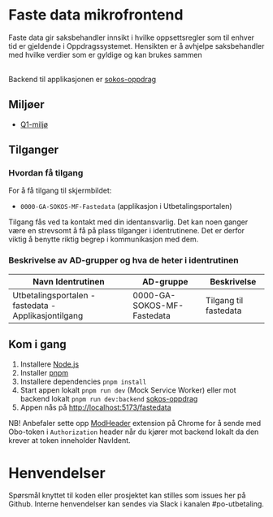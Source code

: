 # Faste data mikrofrontend

Faste data gir saksbehandler innsikt i hvilke oppsettsregler som til enhver tid er gjeldende i Oppdragssystemet.
Hensikten er å avhjelpe saksbehandler med hvilke verdier som er gyldige og kan brukes sammen

</br>Backend til applikasjonen er [sokos-oppdrag](https://github.com/navikt/sokos-oppdrag)

## Miljøer

- [Q1-miljø](https://utbetalingsportalen.intern.dev.nav.no/fastedata)

## Tilganger

### Hvordan få tilgang

For å få tilgang til skjermbildet:

- `0000-GA-SOKOS-MF-Fastedata` (applikasjon i Utbetalingsportalen)

Tilgang fås ved ta kontakt med din identansvarlig. Det kan noen ganger være en strevsomt å få på plass tilganger
i identrutinene. Det er derfor viktig å benytte riktig begrep i kommunikasjon med dem.

### Beskrivelse av AD-grupper og hva de heter i identrutinen

| Navn Identrutinen                                    | AD-gruppe                  | Beskrivelse           |
| ---------------------------------------------------- | -------------------------- | --------------------- |
| Utbetalingsportalen - fastedata - Applikasjontilgang | 0000-GA-SOKOS-MF-Fastedata | Tilgang til fastedata |

## Kom i gang

1. Installere [Node.js](https://nodejs.dev/en/)
2. Installer [pnpm](https://pnpm.io/)
3. Installere dependencies `pnpm install`
4. Start appen lokalt `pnpm run dev` (Mock Service Worker) eller mot backend lokalt `pnpm run dev:backend` [sokos-oppdrag](https://github.com/navikt/sokos-oppdrag)
5. Appen nås på <http://localhost:5173/fastedata>

NB! Anbefaler sette opp [ModHeader](https://modheader.com/) extension på Chrome for å sende med Obo-token i `Authorization` header når du kjører mot backend lokalt da den krever at token inneholder NavIdent.

# Henvendelser

Spørsmål knyttet til koden eller prosjektet kan stilles som issues her på Github.
Interne henvendelser kan sendes via Slack i kanalen #po-utbetaling.
